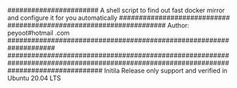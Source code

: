 ####################### A shell script to find out fast docker mirror and configure it for you automatically ############################
######################################## Author: peyoot#hotmail .com ####################################################################
########################################################################################################################################
Initila Release only support and verified in Ubuntu 20.04 LTS


